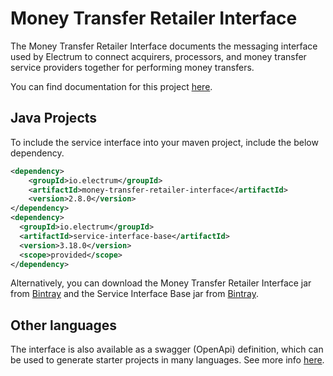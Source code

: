 # Money Transfer Retailer Interface

The Money Transfer Retailer Interface documents the messaging interface used by Electrum to connect acquirers, processors, and money transfer service providers together for performing money transfers.

You can find documentation for this project [here](https://electrumpayments.github.io/money-transfer-retailer-interface-docs/).

## Java Projects

To include the service interface into your maven project, include the below dependency.

```xml
<dependency>
    <groupId>io.electrum</groupId>
    <artifactId>money-transfer-retailer-interface</artifactId>
    <version>2.8.0</version>
</dependency>
<dependency>
  <groupId>io.electrum</groupId>
  <artifactId>service-interface-base</artifactId>
  <version>3.18.0</version>
  <scope>provided</scope>
</dependency>
```

Alternatively, you can download the Money Transfer Retailer Interface jar from [Bintray](https://bintray.com/electrumpayments/java-open-source/money-transfer-retailer-interface) and the Service Interface Base jar from [Bintray](https://bintray.com/electrumpayments/java-open-source/service-interface-base).

## Other languages

The interface is also available as a swagger (OpenApi) definition, which can be used to generate starter projects in many languages. See more info [here](https://electrumpayments.github.io/money-transfer-retailer-interface-docs/specification/swagger).

